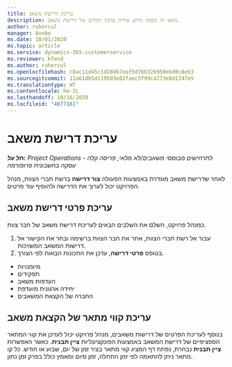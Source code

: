 ```yaml
---
title: עריכת דרישת משאב
description: נושא זה מספק מידע אודות עדכון המידע של דרישת משאב.
author: ruhercul
manager: Annbe
ms.date: 10/01/2020
ms.topic: article
ms.service: dynamics-365-customerservice
ms.reviewer: kfend
ms.author: ruhercul
ms.openlocfilehash: c8ac11d45c1d28967eaf5d76b326950ebd0c8eb3
ms.sourcegitcommit: 11a61db54119503e82faec5f99c4273e8d1247e5
ms.translationtype: HT
ms.contentlocale: he-IL
ms.lasthandoff: 10/16/2020
ms.locfileid: "4077161"
---
```

# <a name="edit-a-resource-requirement"></a>עריכת דרישת משאב

_**חל על:** Project Operations לתרחישים מבוססי משאבים/לא מלאי, פריסה קלה - עסקה בחשבונית פרופורמה_

לאחר שדרישת משאב מוגדרת באמצעות הפעולה **צור דרישה** ברשת חברי הצוות, מנהל הפרויקט יכול לערוך את הדרישה ולהוסיף עוד פרטים.

## <a name="edit-resource-requirement-details"></a>עריכת פרטי דרישת משאב

כמנהל פרויקט, השלם את השלבים הבאים לעריכת דרישת משאב של חבר צוות.

1. עבור אל רשת חברי הצוות, אתר את חבר הצוות ברשימה ובחר את הקישור אל דרישות המשאב המשויכות.
2. בטופס **פרטי דרישה**, עדכן את התכונות הבאות לפי הצורך.

- מיומנויות
- תפקידים
- העדפות משאב
- יחידה ארגונית מועדפת
- החברה של הקצאת המשאבים

## <a name="edit-resource-assignment-contours"></a>עריכת קווי מתאר של הקצאת משאב

בנוסף לעריכת הפרטים של דרישות משאבים, מנהל פרויקט יכול לעדכן את קווי המתאר הספציפיים של דרישת המשאב באמצעות הפונקציונליות **ציין תבנית**. כאשר האפשרות **ציין תבנית** נבחרת, נפתח דף המציג קווי מתאר בציר זמן של יום, שבוע או חודש. כל קו מתאר ניתן להתאמה לפי זמן התחלה, זמן סיום ומאמץ כולל בפרק זמן נתון.